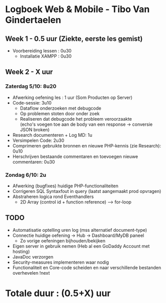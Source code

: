 # Logboek Web & Mobile - Tibo Van Gindertaelen
## Week 1 - 0.5 uur (Ziekte, eerste les gemist)
* Voorbereiding lessen : 0u30
  * Installatie XAMPP : 0u30

## Week 2 - X uur
### Zaterdag 5/10: 8u20
* Afwerking oefening les : 1 uur (Som Producten op Server)  
* Code-sessie: 3u10  
  * Dataflow onderzoeken met debugcode  
  * Op problemen stoten door onder zoek  
  * Realiseren dat debugcode het probleem veroorzaakte    
 (echo's voegen toe aan de body van een response -> conversie JSON broken)  
* Research documenteren + Log MD: 1u  
* Versimpelen Code: 2u30  
* Comprimeren gebruikte bronnen en nieuwe PHP-kennis (zie Research): 0u10  
* Herschrijven bestaande commentaren en toevoegen nieuwe commentaren: 0u30  
### Zondag 6/10: 2u  
* Afwerking (bugfixes) huidige PHP-functionaliteiten  
* Corrigeren SQL Syntaxfout in query (laatst aangemaakt prod opvragen)  
* Abstraheren logica rond Eventhandlers
  * 2D Array (control id + function reference) --> for-loop
 
## TODO
* Automatisatie optelling uren log (mss alternatief document-type)  
* Connectie huidige oefening -> Hub -> Dashboard/MyDB paneel  
  * Zo vorige oefeningen bijhouden/bekijken  
* Eigen server in gebruik nemen (Heb al een GoDaddy Account met hosting)  
* JavaDoc verzorgen  
* Security-measures implementeren waar nodig  
* Functionaliteit en Core-code scheiden en naar verschillende bestanden overhevelen !next  

# Totale duur : (0.5+X) uur
